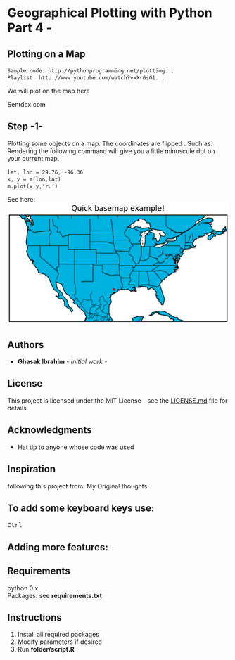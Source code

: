 # Geographical Plotting with Python Part 4 -
## Plotting on a Map
```
Sample code: http://pythonprogramming.net/plotting...
Playlist: http://www.youtube.com/watch?v=Xr6sG1...
```
We will plot on the map here

Sentdex.com

## Step -1-
Plotting some objects on a map. The coordinates  are flipped . Such as:
Rendering the following command will give you a little minuscule dot on your current map.
```
lat, lon = 29.76, -96.36
x, y = m(lon,lat)
m.plot(x,y,'r.')
```
See here:
![](https://github.com/Ghasak/Geographical_Basemap/blob/master/Project_files/Part4_Plotting_on_Map/Resources/Screen%20Shot%202019-05-20%20at%2017.21.22.png)



## Authors

* **Ghasak Ibrahim** - *Initial work* -

## License
This project is licensed under the MIT License - see the [LICENSE.md](LICENSE.md) file for details
## Acknowledgments
* Hat tip to anyone whose code was used

## Inspiration
following this project from:
My Original thoughts.


## To add some keyboard keys use:
<kbd>Ctrl</kbd>
## Adding more features:
## Requirements
python 0.x <br />
Packages: see **requirements.txt** <br />
## Instructions
1. Install all required packages
2. Modify parameters if desired
3. Run **folder/script.R**
